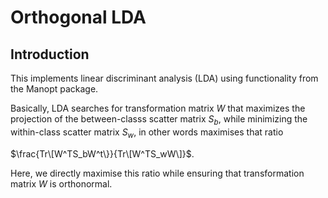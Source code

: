 # Orthogonal LDA

## Introduction

This implements linear discriminant analysis (LDA) using functionality from the Manopt package.

Basically, LDA searches for transformation matrix $W$ that maximizes the projection of the between-classs scatter matrix $S_b$, while minimizing the within-class scatter matrix $S_w$, in other words maximises that ratio

$\frac{Tr\[W^TS_bW^t\}}{Tr\[W^TS_wW\]}$.

Here, we directly maximise this ratio while ensuring that transformation matrix $W$ is orthonormal.

